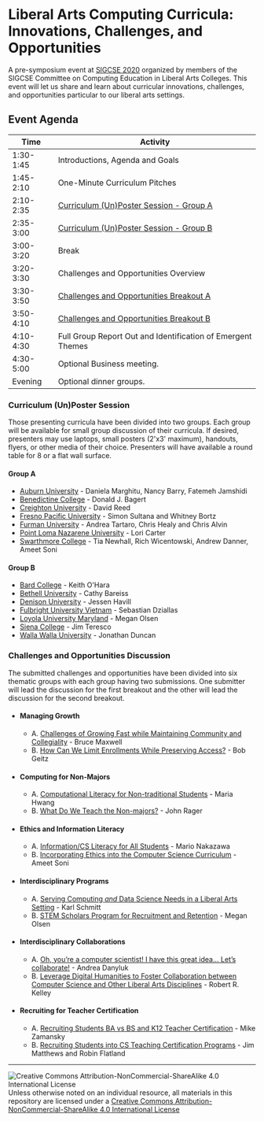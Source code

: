 # Liberal Arts Computing Curricula: Innovations, Challenges, and Opportunities

A pre-symposium event at [SIGCSE 2020](https://sigcse2020.sigcse.org) organized by members of the SIGCSE Committee on Computing Education in Liberal Arts Colleges. This event will let us share and learn about curricular innovations, challenges, and opportunities particular to our liberal arts settings.

## Event Agenda

| Time | Activity
| ---- | -------- |
| 1:30-1:45 | Introductions, Agenda and Goals
| 1:45-2:10 | One-Minute Curriculum Pitches
| 2:10-2:35 | [Curriculum (Un)Poster Session - Group A](#group-a)
| 2:35-3:00 | [Curriculum (Un)Poster Session - Group B](#group-b)
| 3:00-3:20 | Break
| 3:20-3:30 | Challenges and Opportunities Overview
| 3:30-3:50 | [Challenges and Opportunities Breakout A](#challenges-and-opportunities-discussion)
| 3:50-4:10 | [Challenges and Opportunities Breakout B](#challenges-and-opportunities-discussion)
| 4:10-4:30 | Full Group Report Out and Identification of Emergent Themes
| 4:30-5:00 | Optional Business meeting.
| Evening   | Optional dinner groups.

### Curriculum (Un)Poster Session

Those presenting curricula have been divided into two groups. Each group will be available for small group discussion of their curricula.  If desired, presenters may use laptops, small posters (2'x3' maximum), handouts, flyers, or other media of their choice. Presenters will have available a round table for 8 or a flat wall surface.

#### Group A

- [Auburn University](curricula/AuburnUniversity/index.md) - Daniela Marghitu, Nancy Barry, Fatemeh Jamshidi
- [Benedictine College](curricula/benedictine/index.md) - Donald J. Bagert
- [Creighton University](curricula/creighton/index.md) - David Reed
- [Fresno Pacific University](curricula/fresno_pacific/index.md) - Simon Sultana and Whitney Bortz
- [Furman University](curricula/furman/index.md) - Andrea Tartaro, Chris Healy and Chris Alvin
- [Point Loma Nazarene University](curricula/pointloma/index.md) - Lori Carter
- [Swarthmore College](curricula/swarthmore/index.md) - Tia Newhall, Rich Wicentowski, Andrew Danner, Ameet Soni

#### Group B

- [Bard College](curricula/bard/index.md) - Keith O'Hara
- [Bethell University](curricula/bethell/index.md) - Cathy Bareiss
- [Denison University](curricula/denison/index.md) - Jessen Havill
- [Fulbright University Vietnam](curricula/fulbright_vietnam/index.md) - Sebastian Dziallas
- [Loyola University Maryland](curricula/loyolamd/index.md) - Megan Olsen
- [Siena College](curricula/siena/index.md) - Jim Teresco
- [Walla Walla University](curricula/wallawalla/index.md) - Jonathan Duncan

### Challenges and Opportunities Discussion

The submitted challenges and opportunities have been divided into six thematic groups with each group having two submissions.  One submitter will lead the discussion for the first breakout and the other will lead the discussion for the second breakout.

- #### Managing Growth
  - A. [Challenges of Growing Fast while Maintaining Community and Collegiality](challenges/growing.md) - Bruce Maxwell
  - B. [How Can We Limit Enrollments While Preserving Access?](challenges/preserving-access.md) - Bob Geitz

- #### Computing for Non-Majors
  - A. [Computational Literacy for Non-traditional Students](challenges/computational-literacy.md) - Maria Hwang
  - B. [What Do We Teach the Non-majors?](challenges/non-majors.md) - John Rager

- #### Ethics and Information Literacy
  - A. [Information/CS Literacy for All Students](challenges/infocsliteracy.md) - Mario Nakazawa
  - B. [Incorporating Ethics into the Computer Science Curriculum](challenges/ethics.md) - Ameet Soni

- #### Interdisciplinary Programs
  - A. [Serving Computing _and_ Data Science Needs in a Liberal Arts Setting](challenges/data_science.md) - Karl Schmitt
  - B. [STEM Scholars Program for Recruitment and Retention](challenges/cpams.md) - Megan Olsen

- #### Interdisciplinary Collaborations
  - A. [Oh, you’re a computer scientist! I have this great idea… Let’s collaborate!](challenges/collaborate.md) - Andrea Danyluk
  - B. [Leverage Digital Humanities to Foster Collaboration between Computer Science and Other Liberal Arts Disciplines](challenges/digital_humanities.md) - Robert R. Kelley  

- #### Recruiting for Teacher Certification
  - A. [Recruiting Students BA vs BS and K12 Teacher Certification](challenges/recruiting.md) - Mike Zamansky
  - B. [Recruiting Students into CS Teaching Certification Programs](challenges/recruiting2.md) - Jim Matthews and Robin Flatland
___
![Creative Commons Attribution-NonCommercial-ShareAlike 4.0 International License](https://i.creativecommons.org/l/by-nc-sa/4.0/88x31.png "Creative Commons Attribution-NonCommercial-ShareAlike 4.0 International License") Unless otherwise noted on an individual resource, all materials in this repository are licensed under a [Creative Commons Attribution-NonCommercial-ShareAlike 4.0 International License](http://creativecommons.org/licenses/by-nc-sa/4.0/)

